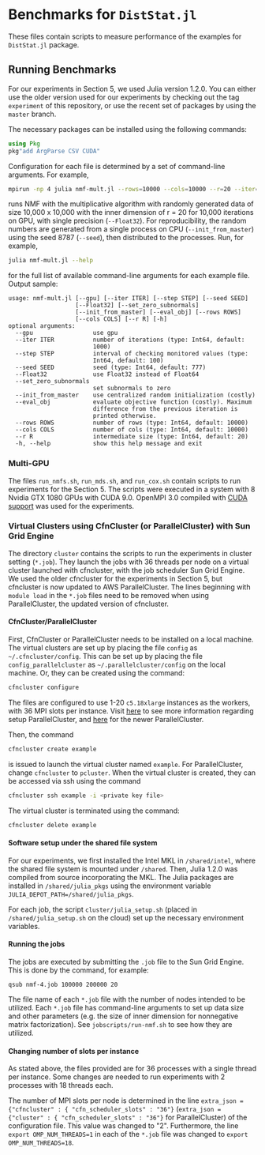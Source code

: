 # Benchmarks for `DistStat.jl`

These files contain scripts to measure performance of the examples for `DistStat.jl` package.

## Running Benchmarks

For our experiments in Section 5, we used Julia version 1.2.0.
You can either use the older version used for our experiments by checking out the tag `experiment` of this repository, or use the recent set of packages by using the `master` branch. 

The necessary packages can be installed using the following commands:
```julia
using Pkg
pkg"add ArgParse CSV CUDA"
```

Configuration for each file is determined by a set of command-line arguments. For example,
```bash
mpirun -np 4 julia nmf-mult.jl --rows=10000 --cols=10000 --r=20 --iter=10000 --gpu --Float32 --init_from_master --seed 8787
```
runs NMF with the multiplicative algorithm with randomly generated data of size 10,000 x 10,000 with the inner dimension of r = 20 for 10,000 iterations on GPU, with single precision (`--Float32`). For reproducibility, the random numbers are generated from a single process on CPU (`--init_from_master`) using the seed 8787 (`--seed`), then distributed to the processes.
Run, for example, 
```bash
julia nmf-mult.jl --help
```
for the full list of available command-line arguments for each example file. Output sample:
```
usage: nmf-mult.jl [--gpu] [--iter ITER] [--step STEP] [--seed SEED]
                   [--Float32] [--set_zero_subnormals]
                   [--init_from_master] [--eval_obj] [--rows ROWS]
                   [--cols COLS] [--r R] [-h]
optional arguments:
  --gpu                 use gpu
  --iter ITER           number of iterations (type: Int64, default:
                        1000)
  --step STEP           interval of checking monitored values (type:
                        Int64, default: 100)
  --seed SEED           seed (type: Int64, default: 777)
  --Float32             use Float32 instead of Float64
  --set_zero_subnormals
                        set subnormals to zero
  --init_from_master    use centralized random initialization (costly)
  --eval_obj            evaluate objective function (costly). Maximum
                        difference from the previous iteration is
                        printed otherwise.
  --rows ROWS           number of rows (type: Int64, default: 10000)
  --cols COLS           number of cols (type: Int64, default: 10000)                                                                                   
  --r R                 intermediate size (type: Int64, default: 20)
  -h, --help            show this help message and exit
```

### Multi-GPU

The files `run_nmfs.sh`, `run_mds.sh`, and `run_cox.sh` contain scripts to run experiments for the Section 5. 
The scripts were executed in a system with 8 Nvidia GTX 1080 GPUs with CUDA 9.0. OpenMPI 3.0 compiled with [CUDA support](https://www.open-mpi.org/faq/?category=buildcuda) was used for the experiments.

### Virtual Clusters using CfnCluster (or ParallelCluster) with Sun Grid Engine

The directory `cluster` contains the scripts to run the experiments in cluster setting (`*.job`). They launch the jobs with 36 threads per node on a virtual cluster launched with cfncluster, with the job scheduler Sun Grid Engine. We used the older cfncluster for the experiments in Section 5, but cfncluster is now updated to AWS ParallelCluster. The lines beginning with `module load` in the `*.job` files need to be removed when using ParallelCluster, the updated version of cfncluster.

#### CfnCluster/ParallelCluster
First, CfnCluster or ParallelCluster needs to be installed on a local machine. 
The virtual clusters are set up by placing the file `config` as `~/.cfncluster/config`.  This can be set up by placing the file `config_parallelcluster` as `~/.parallelcluster/config` on the local machine. Or, they can be created using the command:
```bash
cfncluster configure
```
The files are configured to use 1-20 `c5.18xlarge` instances as the workers, with 36 MPI slots per instance. 
Visit [here](https://cfncluster.readthedocs.io/en/latest/configuration.html) to see more information regarding setup ParallelCluster, and [here](https://docs.aws.amazon.com/parallelcluster/index.html) for the newer ParallelCluster. 

Then, the command
```bash
cfncluster create example
```
is issued to launch the virtual cluster named `example`. For ParallelCluster, change `cfncluster` to `pcluster`. 
When the virtual cluster is created, they can be accessed via ssh using the command 
```bash
cfncluster ssh example -i <private key file>
```

The virtual cluster is terminated using the command:
```bash
cfncluster delete example
```

#### Software setup under the shared file system

For our experiments, we first installed the Intel MKL in `/shared/intel`, where the shared file system is mounted under `/shared`.
Then, Julia 1.2.0 was compiled from source incorporating the MKL. 
The Julia packages are installed in `/shared/julia_pkgs` using the environment variable `JULIA_DEPOT_PATH=/shared/julia_pkgs`.

For each job, the script `cluster/julia_setup.sh` (placed in `/shared/julia_setup.sh` on the cloud) set up the necessary environment variables.

#### Running the jobs

The jobs are executed by submitting the `.job` file to the Sun Grid Engine. This is done by the command, for example:
```
qsub nmf-4.job 100000 200000 20
```

The file name of each `*.job` file with the number of nodes intended to be utilized.
Each `*.job` file has command-line arguments to set up data size and other parameters (e.g. the size of inner dimension for nonnegative matrix factorization). See `jobscripts/run-nmf.sh` to see how they are utilized. 

#### Changing number of slots per instance
As stated above, the files provided are for 36 processes with a single thread per instance. Some changes are needed to run experiments with 2 processes with 18 threads each.

The number of MPI slots per node is determined in the line `extra_json = {"cfncluster" : { "cfn_scheduler_slots" : "36"}` (`extra_json = {"cluster" : { "cfn_scheduler_slots" : "36"}` for ParallelCluster) of the configuration file. This value was changed to "2". 
Furthermore, the line `export OMP_NUM_THREADS=1` in each of the `*.job` file was changed to `export OMP_NUM_THREADS=18`. 
